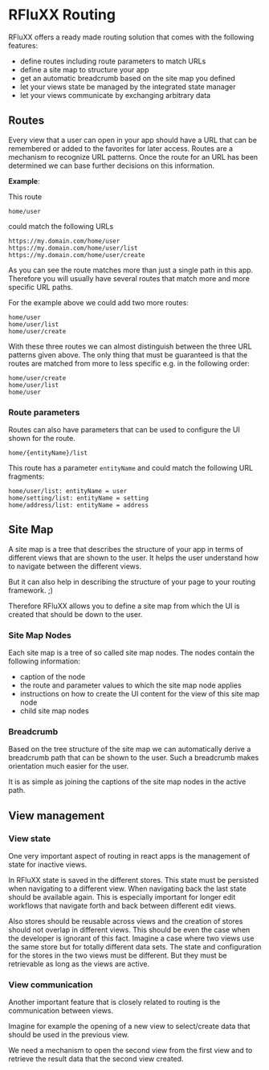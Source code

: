 # RFluXX Routing

RFluXX offers a ready made routing solution that comes with the following features:

- define routes including route parameters to match URLs
- define a site map to structure your app
- get an automatic breadcrumb based on the site map you defined
- let your views state be managed by the integrated state manager
- let your views communicate by exchanging arbitrary data
    
## Routes

Every view that a user can open in your app 
should have a URL that can be remembered
 or added to the favorites for later access.
Routes are a mechanism to recognize URL
patterns. Once the route for an URL has been
determined we can base further decisions on
this information.

__Example__:

This route

    home/user

could match the following URLs

    https://my.domain.com/home/user
    https://my.domain.com/home/user/list
    https://my.domain.com/home/user/create

As you can see the route matches more than
just a single path in this app. Therefore you will
usually have several routes that match more and
more specific URL paths.

For the example above we could add two more routes:

    home/user
    home/user/list
    home/user/create
    
With these three routes we can almost distinguish
between the three URL patterns given above.
The only thing that must be guaranteed is that
the routes are matched from more to less specific
e.g. in the following order:

    home/user/create
    home/user/list
    home/user
    
### Route parameters

Routes can also have parameters that can be used
to configure the UI shown for the route.

    home/{entityName}/list
    
This route has a parameter `entityName` and could match the following URL fragments:

    home/user/list: entityName = user
    home/setting/list: entityName = setting
    home/address/list: entityName = address
    
## Site Map

A site map is a tree that describes the structure of your app in terms of different views that are shown to the user. It helps the user understand how to navigate between the different views.

But it can also help in describing the structure of your page to your routing framework. ;)

Therefore RFluXX allows you to define a site map from which the UI is created that should be down to the user.

### Site Map Nodes

Each site map is a tree of so called site map nodes. The nodes contain the following information:

- caption of the node
- the route and parameter values to which the site map node applies
- instructions on how to create the UI content for the view of this site map node
- child site map nodes

### Breadcrumb

Based on the tree structure of the site map we can automatically derive a breadcrumb path that can be shown to the user. Such a breadcrumb makes orientation much easier for the user.

It is as simple as joining the captions of the site map nodes in the active path.

## View management

### View state

One very important aspect of routing in react apps is the management of state for inactive views.

In RFluXX state is saved in the different stores. This state must be persisted when navigating to a different view. When navigating back the last state should be available again. This is especially important for longer edit workflows that navigate forth and back between different edit views.

Also stores should be reusable across views and the creation of stores should not overlap in different views. This should be even the case when the developer is ignorant of this fact. Imagine a case where two views use the same store but for totally different data sets. The state and configuration for the stores in the two views must be different. But they must be retrievable as long as the views are active.

### View communication

Another important feature that is closely related to routing is the communication between views.

Imagine for example the opening of a new view to select/create data that should be used in the previous view.

We need a mechanism to open the second view from the first view and to retrieve the result data that the second view created.